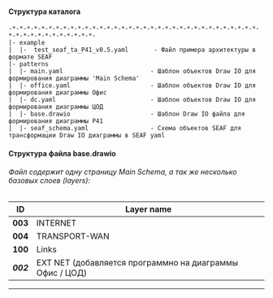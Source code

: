 #### Структура каталога
    -*-*-*-*-*-*-*-*-*-*-*-*-*-*-*-*-*-*-*-*-*-*-*-*-*-*-*-*-*-*-*-*-*-*-*-*-*-*-*-*-*-*-*-*-*-*-
    |- example                            
    |  |-  test_seaf_ta_P41_v0.5.yaml       - Файл примера архитектуры в формате SEAF
    |- patterns                             
    |  |- main.yaml                        - Шаблон объектов Draw IO для формирования диаграммы 'Main Schema'
    |  |- office.yaml                      - Шаблон объектов Draw IO для формирования диаграммы Офис 
    |  |- dc.yaml                          - Шаблон объектов Draw IO для формирования диаграммы ЦОД
    |  |- base.drawio                      - Шаблон Draw IO файла для формирования диаграммы Р41
    |  |- seaf_schema.yaml                 - Схема объектов SEAF для трансформации Draw IO диаграммы в SEAF yaml

#### Структура файла base.drawio

###### Файл содержит одну страницу Main Schema, а так же несколько базовых слоев (layers):

| ID        | Layer name                                               |
|-----------|----------------------------------------------------------|
| **003**   | INTERNET                                                 |
| **004**   | TRANSPORT-WAN                                            | 
| **100**   | Links                                                    |
| ***002*** | EXT NET (добавляется программно на диаграммы Офис / ЦОД) |       
------------------------------------------------------------------------------------